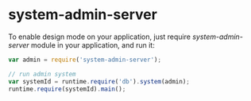 # system-admin-server

To enable design mode on your application, just require *system-admin-server* module in your application, and run it:

```js
var admin = require('system-admin-server');

// run admin system
var systemId = runtime.require('db').system(admin);
runtime.require(systemId).main();
```
